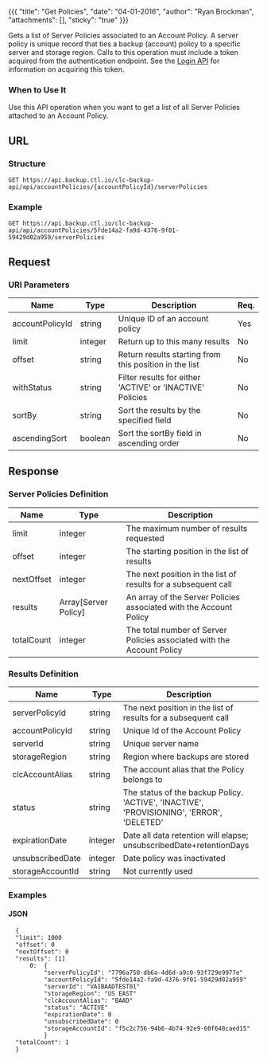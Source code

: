 {{{
  "title": "Get Policies",
  "date": "04-01-2016",
  "author": "Ryan Brockman",
  "attachments": [],
  "sticky": "true"
}}}

Gets a list of Server Policies associated to an Account Policy. A server policy is unique record that ties a backup (account) policy to a specific server and storage region. Calls to this operation must include a token acquired from the authentication endpoint. See the [Login API](../Authentication/login.md) for information on acquiring this token.

### When to Use It

Use this API operation when you want to get a list of all Server Policies attached to an Account Policy.

## URL

### Structure

    GET https://api.backup.ctl.io/clc-backup-api/api/accountPolicies/{accountPolicyId}/serverPolicies

### Example

    GET https://api.backup.ctl.io/clc-backup-api/api/accountPolicies/5fde14a2-fa9d-4376-9f01-59429d02a959/serverPolicies

## Request

### URI Parameters

| Name | Type | Description | Req. |
| --- | --- | --- | --- |
| accountPolicyId | string | Unique ID of an account policy | Yes |
| limit | integer | Return up to this many results | No |
| offset | string | Return results starting from this position in the list | No |
| withStatus | string | Filter results for either 'ACTIVE' or 'INACTIVE' Policies | No |
| sortBy | string | Sort the results by the specified field | No |
| ascendingSort | boolean | Sort the sortBy field in ascending order | No |


## Response

### Server Policies Definition

| Name | Type | Description |
| --- | --- | --- |
| limit | integer | The maximum number of results requested |
| offset | integer | The starting position in the list of results |
| nextOffset | integer | The next position in the list of results for a subsequent call |
| results | Array[Server Policy] | An array of the Server Policies associated with the Account Policy |
| totalCount | integer | The total number of Server Policies associated with the Account Policy |


### Results Definition

| Name | Type | Description |
| --- | --- | --- |
| serverPolicyId | string | The next position in the list of results for a subsequent call |
| accountPolicyId | string | Unique Id of the Account Policy |
| serverId | string | Unique server name |
| storageRegion | string | Region where backups are stored |
| clcAccountAlias | string | The account alias that the Policy belongs to |
| status | string | The status of the backup Policy. 'ACTIVE', 'INACTIVE', 'PROVISIONING', 'ERROR', 'DELETED' |
| expirationDate | integer | Date all data retention will elapse; unsubscribedDate+retentionDays |
| unsubscribedDate | integer | Date policy was inactivated |
| storageAccountId | string | Not currently used |



### Examples

#### JSON

      {
      "limit": 1000
      "offset": 0
      "nextOffset": 0
      "results": [1]
          0:  {
              "serverPolicyId": "7796a750-db6a-4d6d-a9c0-93f729e9977e"
              "accountPolicyId": "5fde14a2-fa9d-4376-9f01-59429d02a959"
              "serverId": "VA1BAADTEST01"
              "storageRegion": "US EAST"
              "clcAccountAlias": "BAAD"
              "status": "ACTIVE"
              "expirationDate": 0
              "unsubscribedDate": 0
              "storageAccountId": "f5c2c756-94b6-4b74-92e9-60f648caed15"
              }
      "totalCount": 1
      }
